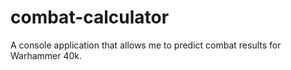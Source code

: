 # combat-calculator
A console application that allows me to predict combat results for Warhammer 40k.
